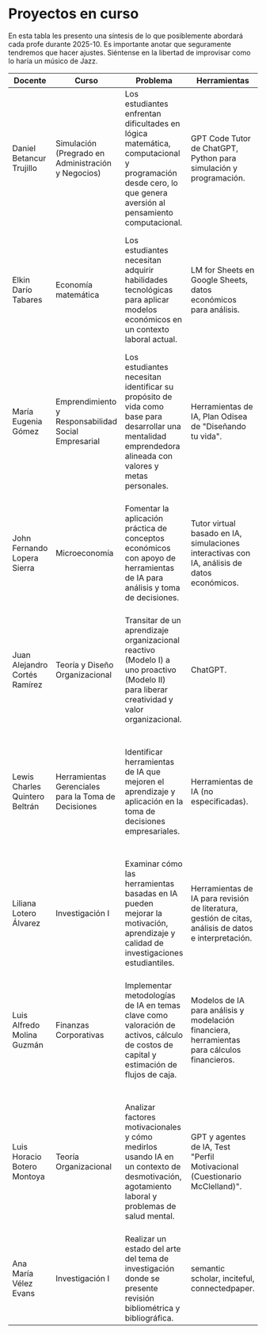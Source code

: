 # Proyectos en curso

En esta tabla les presento una síntesis de lo que posiblemente abordará cada 
profe durante 2025-10. Es importante anotar que seguramente tendremos que hacer 
ajustes. Siéntense en la libertad de improvisar como lo haría un músico de Jazz.

| Docente                       | Curso                                           | Problema                                                                                                                                                         | Herramientas                                                                                           | Lo novedoso                                                                                                                                                                     |
|-------------------------------|------------------------------------------------|-----------------------------------------------------------------------------------------------------------------------------------------------------------------|--------------------------------------------------------------------------------------------------------|--------------------------------------------------------------------------------------------------------------------------------------------------------------------------------|
| Daniel Betancur Trujillo      | Simulación (Pregrado en Administración y Negocios) | Los estudiantes enfrentan dificultades en lógica matemática, computacional y programación desde cero, lo que genera aversión al pensamiento computacional.        | GPT Code Tutor de ChatGPT, Python para simulación y programación.                                      | Uso de tutores virtuales basados en IA, enfoque en análisis crítico e interpretación de resultados, promoción de aprendizaje autónomo con retroalimentación personalizada.     |
| Elkin Darío Tabares           | Economía matemática                             | Los estudiantes necesitan adquirir habilidades tecnológicas para aplicar modelos económicos en un contexto laboral actual.                                       | LM for Sheets en Google Sheets, datos económicos para análisis.                                       | Uso de IA generativa para análisis de datos, enfoque práctico en problemas reales, integración de competencias analíticas y habilidades de comunicación efectiva.               |
| María Eugenia Gómez           | Emprendimiento y Responsabilidad Social Empresarial | Los estudiantes necesitan identificar su propósito de vida como base para desarrollar una mentalidad emprendedora alineada con valores y metas personales.         | Herramientas de IA, Plan Odisea de "Diseñando tu vida".                                                | Uso de tecnología emergente para reflexión personal, aplicación de "Diseñando tu vida", fortalecimiento de una mentalidad emprendedora.                                       |
| John Fernando Lopera Sierra   | Microeconomía                                   | Fomentar la aplicación práctica de conceptos económicos con apoyo de herramientas de IA para análisis y toma de decisiones.                                       | Tutor virtual basado en IA, simulaciones interactivas con IA, análisis de datos económicos.            | Uso progresivo de IA en proyectos avanzados, simulaciones interactivas, evaluación centrada en pensamiento crítico y uso ético de tecnología.                                 |
| Juan Alejandro Cortés Ramírez | Teoría y Diseño Organizacional                 | Transitar de un aprendizaje organizacional reactivo (Modelo I) a uno proactivo (Modelo II) para liberar creatividad y valor organizacional.                       | ChatGPT.                                                                                               | Análisis práctico de casos reales, aplicación de los Modelos I y II de Argyris y Schön, actividades progresivas para reflexionar sobre barreras organizacionales.              |
| Lewis Charles Quintero Beltrán| Herramientas Gerenciales para la Toma de Decisiones | Identificar herramientas de IA que mejoren el aprendizaje y aplicación en la toma de decisiones empresariales.                                                    | Herramientas de IA (no especificadas).                                                                | Uso de IA para innovar en prácticas educativas, aprendizaje sobre incertidumbre y probabilidad, conexión entre objetivos académicos y necesidades empresariales.               |
| Liliana Lotero Álvarez        | Investigación I                                 | Examinar cómo las herramientas basadas en IA pueden mejorar la motivación, aprendizaje y calidad de investigaciones estudiantiles.                                | Herramientas de IA para revisión de literatura, gestión de citas, análisis de datos e interpretación. | Uso de IA para personalizar aprendizaje investigativo, optimizar tareas clave, integrar tecnología emergente para análisis y revisión bibliográfica.                          |
| Luis Alfredo Molina Guzmán    | Finanzas Corporativas                           | Implementar metodologías de IA en temas clave como valoración de activos, cálculo de costos de capital y estimación de flujos de caja.                            | Modelos de IA para análisis y modelación financiera, herramientas para cálculos financieros.            | Uso de IA para facilitar aprendizaje de conceptos complejos, conectar teoría con práctica mediante interpretación de resultados en casos específicos.                          |
| Luis Horacio Botero Montoya   | Teoría Organizacional                           | Analizar factores motivacionales y cómo medirlos usando IA en un contexto de desmotivación, agotamiento laboral y problemas de salud mental.                      | GPT y agentes de IA, Test "Perfil Motivacional (Cuestionario McClelland)".                             | Uso de IA para construir prompts y analizar datos motivacionales, bitácoras para documentar hallazgos, evaluación integral incluyendo valores, emociones y autoeficacia.       |
| Ana María Vélez Evans   | Investigación I                           | Realizar un estado del arte del tema de investigación donde se presente revisión bibliométrica y bibliográfica.                      | semantic scholar, inciteful, connectedpaper.                             | Usar IA para revisiones que ayuden a definir los autores mas importantes para el desarrollo de la investigación.       |